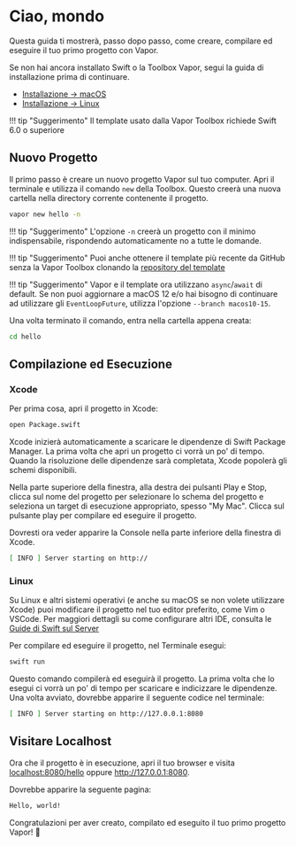 # Ciao, mondo

Questa guida ti mostrerà, passo dopo passo, come creare, compilare ed eseguire il tuo primo progetto con Vapor.

Se non hai ancora installato Swift o la Toolbox Vapor, segui la guida di installazione prima di continuare.

- [Installazione &rarr; macOS](../install/macos.md)
- [Installazione &rarr; Linux](../install/linux.md)

!!! tip "Suggerimento"
	Il template usato dalla Vapor Toolbox richiede Swift 6.0 o superiore

## Nuovo Progetto

Il primo passo è creare un nuovo progetto Vapor sul tuo computer. Apri il terminale e utilizza il comando `new` della Toolbox. Questo creerà una nuova cartella nella directory corrente contenente il progetto.

```sh
vapor new hello -n
```

!!! tip "Suggerimento"
    L'opzione `-n` creerà un progetto con il minimo indispensabile, rispondendo automaticamente no a tutte le domande.

!!! tip "Suggerimento"
    Puoi anche ottenere il template più recente da GitHub senza la Vapor Toolbox clonando la [repository del template](https://github.com/vapor/template-bare)

!!! tip "Suggerimento"
    Vapor e il template ora utilizzano `async`/`await` di default.
    Se non puoi aggiornare a macOS 12 e/o hai bisogno di continuare ad utilizzare gli `EventLoopFuture`, 
    utilizza l'opzione `--branch macos10-15`.

Una volta terminato il comando, entra nella cartella appena creata:

```sh
cd hello
```

## Compilazione ed Esecuzione

### Xcode

Per prima cosa, apri il progetto in Xcode:

```sh
open Package.swift
```

Xcode inizierà automaticamente a scaricare le dipendenze di Swift Package Manager. La prima volta che apri un progetto ci vorrà un po' di tempo. Quando la risoluzione delle dipendenze sarà completata, Xcode popolerà gli schemi disponibili.

Nella parte superiore della finestra, alla destra dei pulsanti Play e Stop, clicca sul nome del progetto per selezionare lo schema del progetto e seleziona un target di esecuzione appropriato, spesso "My Mac". Clicca sul pulsante play per compilare ed eseguire il progetto.

Dovresti ora veder apparire la Console nella parte inferiore della finestra di Xcode.

```sh
[ INFO ] Server starting on http://
```

### Linux

Su Linux e altri sistemi operativi (e anche su macOS se non volete utilizzare Xcode) puoi modificare il progetto nel tuo editor preferito, come Vim o VSCode. Per maggiori dettagli su come configurare altri IDE, consulta le [Guide di Swift sul Server](https://github.com/swift-server/guides/blob/main/docs/setup-and-ide-alternatives.md)

Per compilare ed eseguire il progetto, nel Terminale esegui:

```sh
swift run
```

Questo comando compilerà ed eseguirà il progetto. La prima volta che lo esegui ci vorrà un po' di tempo per scaricare e indicizzare le dipendenze. Una volta avviato, dovrebbe apparire il seguente codice nel terminale:

```sh
[ INFO ] Server starting on http://127.0.0.1:8080
```

## Visitare Localhost

Ora che il progetto è in esecuzione, apri il tuo browser e visita <a href="http://localhost:8080/hello" target="_blank">localhost:8080/hello</a> oppure <a href="http://127.0.0.1:8080" target="_blank">http://127.0.0.1:8080</a>. 

Dovrebbe apparire la seguente pagina:

```html
Hello, world!
```

Congratulazioni per aver creato, compilato ed eseguito il tuo primo progetto Vapor! 🎉
